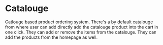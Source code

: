 # Catalouge
Catlouge based product ordering system.
There's a by default catalouge from where user can add directly add the catalouge product into the cart in one click.
They can add or remove the items from the catalouge.
They can add the products from the homepage as well.
